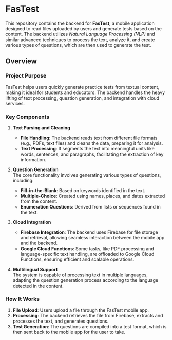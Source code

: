 # FasTest

This repository contains the backend for **FasTest**, a mobile application designed to read files uploaded by users and generate tests based on the content. The backend utilizes *Natural Language Processing (NLP)* and similar advanced techniques to process the text, analyze it, and create various types of questions, which are then used to generate the test.

## Overview

### Project Purpose  
FasTest helps users quickly generate practice tests from textual content, making it ideal for students and educators. The backend handles the heavy lifting of text processing, question generation, and integration with cloud services.

### Key Components

1. **Text Parsing and Cleaning**  
   - **File Handling**: The backend reads text from different file formats (e.g., PDFs, text files) and cleans the data, preparing it for analysis.  
   - **Text Processing**: It segments the text into meaningful units like words, sentences, and paragraphs, facilitating the extraction of key information.

2. **Question Generation**  
   The core functionality involves generating various types of questions, including:  
   - **Fill-in-the-Blank**: Based on keywords identified in the text.  
   - **Multiple-Choice**: Created using names, places, and dates extracted from the content.  
   - **Enumeration Questions**: Derived from lists or sequences found in the text.

3. **Cloud Integration**  
   - **Firebase Integration**: The backend uses Firebase for file storage and retrieval, allowing seamless interaction between the mobile app and the backend.  
   - **Google Cloud Functions**: Some tasks, like PDF processing and language-specific text handling, are offloaded to Google Cloud Functions, ensuring efficient and scalable operations.

4. **Multilingual Support**  
   The system is capable of processing text in multiple languages, adapting the question generation process according to the language detected in the content.

### How It Works  
1. **File Upload**: Users upload a file through the FasTest mobile app.  
2. **Processing**: The backend retrieves the file from Firebase, extracts and processes the text, and generates questions.  
3. **Test Generation**: The questions are compiled into a test format, which is then sent back to the mobile app for the user to take.

